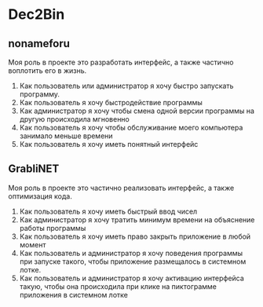 # Dec2Bin
## nonameforu

Моя роль в проекте это разработать интерфейс, а также частично воплотить его в жизнь.

1) Как пользователь или администратор я хочу быстро запускать программу.
2) Как пользователь я хочу быстродействие программы
3) Как администратор я хочу чтобы смена одной версии программы на другую происходила мгновенно
4) Как пользователь я хочу чтобы обслуживание моего компьютера занимало меньше времени
5) Как пользователь я хочу иметь понятный интерфейс

## GrabliNET

Моя роль в проекте это частично реализовать интерфейс, а также оптимизация кода.

1) Как пользователь я хочу иметь быстрый ввод чисел
2) Как администратор я хочу тратить минимум времени на объяснение работы программы
3) Как пользователь я хочу иметь право закрыть приложение в любой момент
4) Как пользователь и администратор я хочу поведения программы при запуске такого, чтобы приложение размещалось в системном лотке.
5) Как пользователь и администратор я хочу активацию интерфейса такую, чтобы она происходила при клике на пиктограмме приложения в системном лотке
